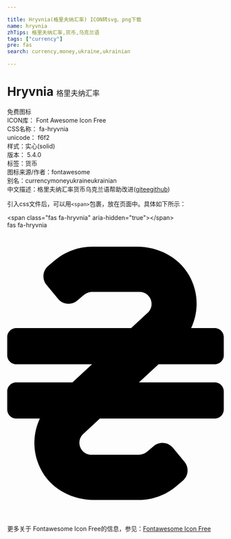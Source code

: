 ```yaml
---

title: Hryvnia(格里夫纳汇率) ICON转svg、png下载
name: hryvnia
zhTips: 格里夫纳汇率,货币,乌克兰语
tags: ["currency"]
pre: fas
search: currency,money,ukraine,ukrainian

---
```


# Hryvnia  <small style="font-size: 60%;font-weight: 100">格里夫纳汇率</small>


<div class="detail-page">
<p>
<span><span class="badge-success badge">免费图标</span> </span>
<br/>
<span>
ICON库：
<span class="badge-secondary badge">Font Awesome Icon Free</span> 
</span>
<br/>
<span>
CSS名称：
<span class="badge-secondary badge">fa-hryvnia</span> 
</span>
<br/>
<span>
unicode：
<span class="badge-secondary badge">f6f2</span> 
<copy-btn content='f6f2' btn-title=""></copy-btn>
<copy-btn :content='String.fromCodePoint(parseInt("f6f2", 16))' btn-title="复制U"></copy-btn>
</span><br/><span>样式：<span class="badge-light badge">实心(solid)</span></span>
<br/>
<span>
版本：
<span class="badge-secondary badge">5.4.0</span> 
</span><br/><span>标签：<span class="badge-light badge"><router-link to="/tags/currency.html">货币</router-link></span></span>
<br/>
<span>图标来源/作者：<span class="badge-light badge">fontawesome</span></span> 
<br/>
<span>别名：<span class="badge-light badge">currency</span><span class="badge-light badge">money</span><span class="badge-light badge">ukraine</span><span class="badge-light badge">ukrainian</span></span><br/><span class="zh-detail">中文描述：<span class="badge-primary badge">格里夫纳汇率</span><span class="badge-primary badge">货币</span><span class="badge-primary badge">乌克兰语</span><span class="help-link"><span>帮助改进</span>(<a href="https://gitee.com/liuwave/icon-helper/edit/master/json/fontawesome/solid/hryvnia.json" target="_blank" rel="noopener noreferrer">gitee</a><a href="https://github.com/liuwave/icon-helper/edit/master/json/fontawesome/solid/hryvnia.json" target="_blank" rel="noopener noreferrer">github</a></span>)</span><br/>
</p>
</div>
<div class="alert alert-dark">
  <i class="fas fa-hryvnia fa-xs"></i>
  <i class="fas fa-hryvnia fa-sm"></i>
  <i class="fas fa-hryvnia fa-lg"></i>
  <i class="fas fa-hryvnia fa-2x"></i>
  <i class="fas fa-hryvnia fa-3x"></i>
  <i class="fas fa-hryvnia fa-5x"></i>
  <i class="fas fa-hryvnia fa-7x"></i>
</div>
<div>
  <p>引入css文件后，可以用<code>&lt;span&gt;</code>包裹，放在页面中。具体如下所示：    
  </p>
  <div class="alert alert-primary" style="font-size: 14px">
    &lt;span class="fas fa-hryvnia" aria-hidden="true"&gt;&lt;/span&gt;
    <copy-btn content='<span class="fas fa-hryvnia" aria-hidden="true"></span>'></copy-btn>
  </div>
  <div class="alert alert-secondary">
    <i class="fas fa-hryvnia"
    style="font-size: 24px"
    aria-hidden="true"></i> fas fa-hryvnia
    <copy-btn content="fas fa-hryvnia" btn-title="复制图标名称"></copy-btn>
  </div>
</div>
<div id="svg" class="svg-wrap">
<svg xmlns="http://www.w3.org/2000/svg" viewBox="0 0 384 512"><path d="M368 240c8.84 0 16-7.16 16-16v-32c0-8.84-7.16-16-16-16h-41.86c13.41-28.63 13.74-63.33-4.13-94.05C303.34 49.84 267.1 32 229.96 32h-78.82c-24.32 0-47.86 8.53-66.54 24.09L72.83 65.9c-10.18 8.49-11.56 23.62-3.07 33.8l20.49 24.59c8.49 10.19 23.62 11.56 33.81 3.07l11.73-9.78c4.32-3.6 9.77-5.57 15.39-5.57h83.62c11.69 0 21.2 9.52 21.2 21.2 0 5.91-2.48 11.58-6.81 15.58L219.7 176H16c-8.84 0-16 7.16-16 16v32c0 8.84 7.16 16 16 16h134.37l-34.67 32H16c-8.84 0-16 7.16-16 16v32c0 8.84 7.16 16 16 16h41.86c-13.41 28.63-13.74 63.33 4.13 94.05C80.66 462.15 116.9 480 154.04 480h78.82c24.32 0 47.86-8.53 66.54-24.09l11.77-9.81c10.18-8.49 11.56-23.62 3.07-33.8l-20.49-24.59c-8.49-10.19-23.62-11.56-33.81-3.07l-11.75 9.8a23.992 23.992 0 0 1-15.36 5.56H149.2c-11.69 0-21.2-9.52-21.2-21.2 0-5.91 2.48-11.58 6.81-15.58L164.3 336H368c8.84 0 16-7.16 16-16v-32c0-8.84-7.16-16-16-16H233.63l34.67-32H368z"/></svg>
</div>
<detail full-name='fa-hryvnia'></detail>
    
<div><p>更多关于  Fontawesome Icon Free的信息，参见：<a target="_blank" href="https://iconhelper.cn/fontawesome.html">Fontawesome Icon Free</a>
</p></div>
